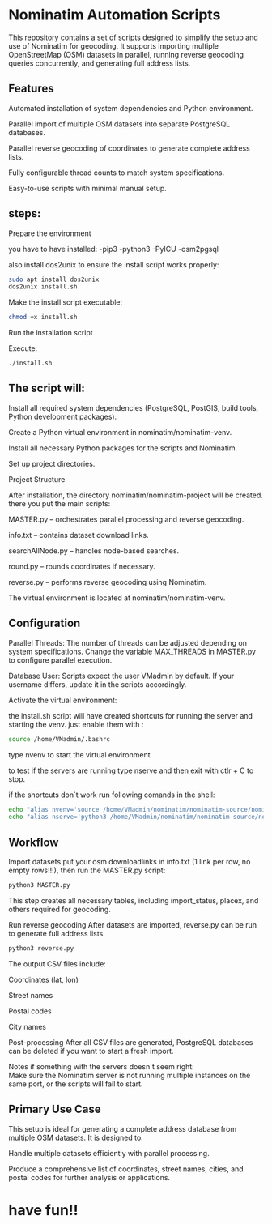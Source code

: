 # Nominatim Automation Scripts

This repository contains a set of scripts designed to simplify the setup and use of Nominatim for geocoding.
It supports importing multiple OpenStreetMap (OSM) datasets in parallel, running reverse geocoding queries concurrently, and generating full address lists.

## Features

Automated installation of system dependencies and Python environment.

Parallel import of multiple OSM datasets into separate PostgreSQL databases.

Parallel reverse geocoding of coordinates to generate complete address lists.

Fully configurable thread counts to match system specifications.

Easy-to-use scripts with minimal manual setup.

## steps:

Prepare the environment

you have to have installed:
-pip3
-python3
-PyICU
-osm2pgsql

also install dos2unix to ensure the install script works properly:
```bash
sudo apt install dos2unix
dos2unix install.sh
```
Make the install script executable:
```bash
chmod +x install.sh
```
Run the installation script

Execute:
```bash
./install.sh
```

## The script will:

Install all required system dependencies (PostgreSQL, PostGIS, build tools, Python development packages).

Create a Python virtual environment in nominatim/nominatim-venv.

Install all necessary Python packages for the scripts and Nominatim.

Set up project directories.

Project Structure

After installation, the directory nominatim/nominatim-project will be created. there you put the main scripts:

MASTER.py – orchestrates parallel processing and reverse geocoding.

info.txt – contains dataset download links.

searchAllNode.py – handles node-based searches.

round.py – rounds coordinates if necessary.

reverse.py – performs reverse geocoding using Nominatim.

The virtual environment is located at nominatim/nominatim-venv.

## Configuration

Parallel Threads:
The number of threads can be adjusted depending on system specifications.
Change the variable MAX_THREADS in MASTER.py to configure parallel execution.

Database User:
Scripts expect the user VMadmin by default. If your username differs, update it in the scripts accordingly.


Activate the virtual environment:

the install.sh script will have created shortcuts for running the server and starting the venv.
just enable them with :
```bash
source /home/VMadmin/.bashrc
```




type nvenv to start the virtual environment

to test if the servers are running type nserve  and then exit with ctlr + C to stop.

if the shortcuts don´t  work run following comands in the shell:

```Bash
echo "alias nvenv='source /home/VMadmin/nominatim/nominatim-source/nominatim-venv/bin/activate'" >> /home/VMadmin/.bashrc
echo "alias nserve='python3 /home/VMadmin/nominatim/nominatim-source/nominatim-cli.py serve'" >> /home/VMadmin/.bashrc
```



## Workflow

Import datasets
put your osm downloadlinks in info.txt (1 link per row, no empty rows!!!), then run the MASTER.py script:
```bash
python3 MASTER.py
```
This step creates all necessary tables, including import_status, placex, and others required for geocoding.

Run reverse geocoding
After datasets are imported, reverse.py  can be run to generate full address lists.
```bash
python3 reverse.py
```
The output CSV files include:

Coordinates (lat, lon)

Street names

Postal codes



City names

Post-processing
After all CSV files are generated, PostgreSQL databases can be deleted if you want to start a fresh import.

Notes
if something with the servers doesn´t seem right:   
Make sure the Nominatim server is not running multiple instances on the same port, or the scripts will fail to start.


## Primary Use Case

This setup is ideal for generating a complete address database from multiple OSM datasets.
It is designed to:

Handle multiple datasets efficiently with parallel processing.

Produce a comprehensive list of coordinates, street names, cities, and postal codes for further analysis or applications.


# have fun!!